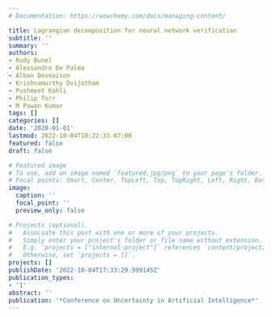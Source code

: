 ```yaml
---
# Documentation: https://wowchemy.com/docs/managing-content/

title: Lagrangian decomposition for neural network verification
subtitle: ''
summary: ''
authors:
- Rudy Bunel
- Alessandro De Palma
- Alban Desmaison
- Krishnamurthy Dvijotham
- Pushmeet Kohli
- Philip Torr
- M Pawan Kumar
tags: []
categories: []
date: '2020-01-01'
lastmod: 2022-10-04T10:22:33-07:00
featured: false
draft: false

# Featured image
# To use, add an image named `featured.jpg/png` to your page's folder.
# Focal points: Smart, Center, TopLeft, Top, TopRight, Left, Right, BottomLeft, Bottom, BottomRight.
image:
  caption: ''
  focal_point: ''
  preview_only: false

# Projects (optional).
#   Associate this post with one or more of your projects.
#   Simply enter your project's folder or file name without extension.
#   E.g. `projects = ["internal-project"]` references `content/project/deep-learning/index.md`.
#   Otherwise, set `projects = []`.
projects: []
publishDate: '2022-10-04T17:33:29.999145Z'
publication_types:
- '1'
abstract: ''
publication: '*Conference on Uncertainty in Artificial Intelligence*'
---
```

